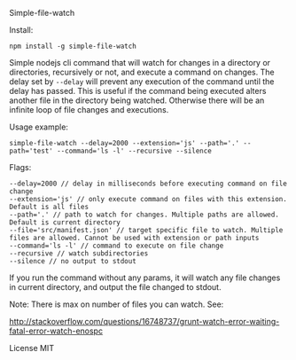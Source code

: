 Simple-file-watch

Install: 

    npm install -g simple-file-watch

Simple nodejs cli command that will watch for changes in a directory or directories, recursively or not,
and execute a command on changes. The delay set by `--delay` will prevent any
execution of the command until the delay has passed. This is useful if the command
being executed alters another file in the directory being watched. Otherwise there will be
an infinite loop of file changes and executions.

Usage example:

    simple-file-watch --delay=2000 --extension='js' --path='.' --path='test' --command='ls -l' --recursive --silence

Flags:

    --delay=2000 // delay in milliseconds before executing command on file change
    --extension='js' // only execute command on files with this extension. Default is all files
    --path='.' // path to watch for changes. Multiple paths are allowed. Default is current directory
    --file='src/manifest.json' // target specific file to watch. Multiple files are allowed. Cannot be used with extension or path inputs
    --command='ls -l' // command to execute on file change  
    --recursive // watch subdirectories
    --silence // no output to stdout

If you run the command without any params, it will watch any file changes in 
current directory, and output the file changed to stdout. 

Note: There is max on number of files you can watch. See: 

http://stackoverflow.com/questions/16748737/grunt-watch-error-waiting-fatal-error-watch-enospc

License MIT
